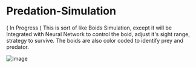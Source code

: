 # Predation-Simulation
 ( In Progress ) This is sort of like Boids Simulation, except it will be Integrated with Neural Network to control the boid, adjust it's sight range, strategy to survive. The boids are also color coded to identify prey and predator.
 
![image](https://user-images.githubusercontent.com/57067888/156868259-85d1451c-f7d9-4288-b386-0adee431b5b4.png)
